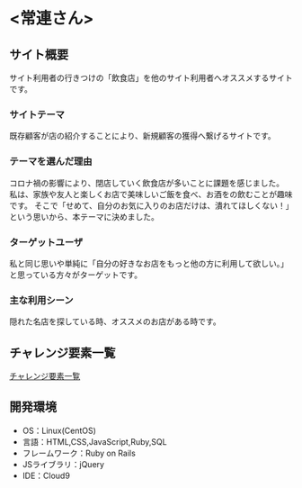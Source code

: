 # <常連さん>

## サイト概要
サイト利用者の行きつけの「飲食店」を他のサイト利用者へオススメするサイトです。

### サイトテーマ
既存顧客が店の紹介することにより、新規顧客の獲得へ繋げるサイトです。

### テーマを選んだ理由
コロナ禍の影響により、閉店していく飲食店が多いことに課題を感じました。
私は、家族や友人と楽しくお店で美味しいご飯を食べ、お酒をの飲むことが趣味です。
そこで「せめて、自分のお気に入りのお店だけは、潰れてほしくない！」という思いから、本テーマに決めました。

### ターゲットユーザ
私と同じ思いや単純に「自分の好きなお店をもっと他の方に利用して欲しい。」と思っている方々がターゲットです。

### 主な利用シーン
隠れた名店を探している時、オススメのお店がある時です。

## チャレンジ要素一覧
[チャレンジ要素一覧](https://docs.google.com/spreadsheets/d/1i64KpLVskIKPceTiSnjTRp58x3lqdCHUN1NaFUSHnk0/edit#gid=0)

## 開発環境
- OS：Linux(CentOS)
- 言語：HTML,CSS,JavaScript,Ruby,SQL
- フレームワーク：Ruby on Rails
- JSライブラリ：jQuery
- IDE：Cloud9